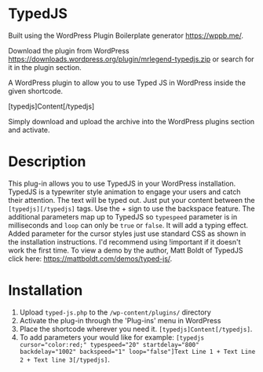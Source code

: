 # TypedJS

Built using the WordPress Plugin Boilerplate generator https://wppb.me/.

Download the plugin from WordPress https://downloads.wordpress.org/plugin/mrlegend-typedjs.zip or search for it in the plugin section.

A WordPress plugin to allow you to use Typed JS in WordPress inside the given shortcode.

[typedjs]Content[/typedjs]

Simply download and upload the archive into the WordPress plugins section and activate. 


# Description
This plug-in allows you to use TypedJS in your WordPress installation. TypedJS is a typewriter style animation to engage your users and catch their attention. The text will be typed out. Just put your content between the `[typedjs][/typedjs]` tags. Use the + sign to use the backspace feature.
The additional parameters map up to TypedJS so `typespeed` parameter is in milliseconds and `loop` can only be `true` or `false`. It will add a typing effect. Added parameter for the cursor styles just use standard CSS as shown in the installation instructions. I'd recommend using !important if it doesn't work the first time.
To view a demo by the author, Matt Boldt of TypedJS click here: https://mattboldt.com/demos/typed-js/.

# Installation
1. Upload `typed-js.php` to the `/wp-content/plugins/` directory
2. Activate the plug-in through the 'Plug-ins' menu in WordPress
3. Place the shortcode wherever you need it. `[typedjs]Content[/typedjs]`.
4. To add parameters your would like for example: `[typedjs cursor="color:red;" typespeed="20" startdelay="800" backdelay="1002" backspeed="1" loop="false"]Text Line 1 + Text Line 2 + Text line 3[/typedjs]`.
